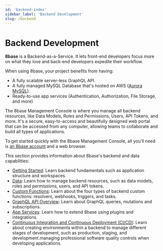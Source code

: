 ```yaml
---
id: 'backend-index'
sidebar_label: 'Backend Development'
slug: /backend
---
```

# Backend Development

**8base** is a Backend-as-a-Service. It lets front-end developers focus more on what they love and back-end developers expedite their workflow. 

When using 8base, your project benefits from having:

- A fully scalable server-less GraphQL API.
- A fully managed MySQL Database that's hosted on AWS ([Aurora MySQL](https://aws.amazon.com/rds/aurora/)).
- Ready-to-use app services (Authentication, Authorization, File Storage, and more)

The 8base Management Console is where you manage all backend resources, like Data Models, Roles and Permissions, Users, API Tokens, and more. It's a secure, easy-to-access and beautifully designed web portal that can be accessed from any computer, allowing teams to collaborate and build all types of applications.

To get started quickly with the 8base Management Console, all you'll need is [an 8base account](https://app.8base.com) and a web browser.


This section provides information about 8base's backend and data capabilities:

- [Getting Started](getting-started-readme.md): Learn backend fundamentals such as application structure and workspaces.
- [Data](data/data-index.md): Learn how to manage backend resources, such as data models, roles and permissions, users, and API tokens.
- [Custom Functions](custom-functions/custom-functions-readme.md): Learn about the four types of backend custom functions: resolvers, webhooks, triggers, and tasks.
- [GraphQL API Overview](8base-console-graphql-api-readme.md): Learn about GraphQL queries, mutations and subscriptions.
- [App Services](app-services/app-services-index.md): Learn how to extend 8base using plugins and integrations.
- [Continuous Integration and Continuous Deployment (CI/CD)](8base-console-platform-tools-ci-cd.md): Learn about creating environments within a backend to manage different stages of development, such as production, staging, and development.managing professional software quality controls when developing applications.
